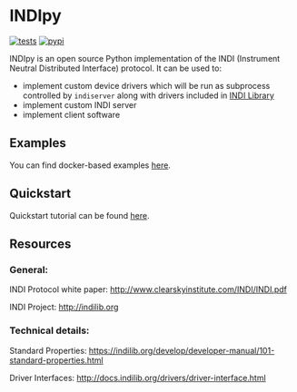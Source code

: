 # INDIpy

[![tests](https://github.com/wlatanowicz/indipy/actions/workflows/tests.yml/badge.svg)](https://github.com/wlatanowicz/indipy/actions/workflows/tests.yml)
[![pypi](https://img.shields.io/pypi/v/indipy)](https://pypi.org/project/indipy/)

INDIpy is an open source Python implementation of the INDI (Instrument Neutral Distributed Interface) protocol. It can be used to:
* implement custom device drivers which will be run as subprocess controlled by `indiserver` along with drivers included in [INDI Library](http://indilib.org)
* implement custom INDI server
* implement client software

## Examples

You can find docker-based examples [here](./docker-examples/).

## Quickstart

Quickstart tutorial can be found [here](./QUICKSTART.md).

## Resources

### General:

INDI Protocol white paper: http://www.clearskyinstitute.com/INDI/INDI.pdf

INDI Project: http://indilib.org

### Technical details:

Standard Properties: https://indilib.org/develop/developer-manual/101-standard-properties.html

Driver Interfaces: http://docs.indilib.org/drivers/driver-interface.html
